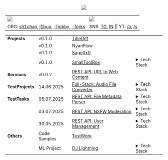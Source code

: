 <!--
Stats example from: https://github.com/nullnyat/nullnyat
-->
<p align="center">
  <a href="https://skillicons.dev">
    <img src="https://skillicons.dev/icons?i=python,fastapi,django,flask,js,mongodb,postgres,redis,rabbitmq,kubernetes,docker,prometheus,grafana" />
  </a>
</p>
<table align="center">
  <tr>
    <td><img src="https://github-readme-stats.vercel.app/api?username=ames0k0&layout=compact&count_private=true" /></td>
    <td><img src="https://github-readme-stats.vercel.app/api/top-langs/?username=ames0k0&layout=compact" /></td>
  </tr>
  <tr>
    <td>
      ORG:  <!-- [p]roject, [h]obby -->
      <a href="https://github.com/sh1chan">sh1chan</a>,
      <a href="https://github.com/j1bun">j1bun</a>,
      <a href="https://github.com/aintp3d0">-hobby</a>,
      <a href="https://github.com/h2b7">-forks</a>
    </td>
    <td>SNS:
      <a href="https://t.me/ames0k0">TG</a>,
      <a href="https://www.linkedin.com/in/ames0k0">IN</a>
      <span>|| YT:
        <a href="https://www.youtube.com/@ames0k0">/a</a>,
        <a href="https://www.youtube.com/channel/UCSgmAPCXUbIHugC7QmtlA8Q">/s</a>
      </span>
    </td>
  </tr>
</table>

<table align="center">
  <tr>
    <td><strong>Projects</strong></td>
    <td>v0.1.0</td>
    <td><a href="https://github.com/aintp3d0/TitleDiff">TitleDiff</a></td>
    <td></td>
  </tr>
  <tr>
    <td></td>
    <td>v0.1.0</td>
    <td>NyanFlow</td>
    <td></td>
  </tr>
  <tr>
    <td></td>
    <td>v0.1.0</td>
    <td><a href="https://github.com/sh1chan/Sage0x0">Sage0x0</a></td>
    <td></td>
  </tr>
  <tr>
    <td></td>
    <td>v0.1.0</td>
    <td><a href="https://github.com/sh1chan/SmallToolBox">SmallToolBox</a></td>
    <td>
<details>
  <summary>Tech Stack</summary>

  `Python`, `FastStream`, `Apache Kafka`, `PostgreSQL`, `RabbitMQ`, `Redis`, `MinIO`, `Docker Compose`
  <p align="center"><img src="./static/projects/SmallToolBox.png" /></p>
</details>
    </td>
  </tr>
  <tr>
    <td><strong>Services</strong></td>
    <td>v0.0.2</td>
    <td><a href="https://github.com/ames0k0/url-to-web-content">REST API: URL to Web Content</a></td>
    <td></td>
  </tr>
  <tr>
    <td><strong>TestProjects</strong></td>
    <td>14.06.2025</td>
    <td><a href="https://github.com/ames0k0/TP--Audio-File-Converter">Full-Stack: Audio File Converter</a></td>
    <td>
<details>
  <summary>Tech Stack</summary>

  `Python`, `FastAPI`, `DRF`, `Pydub`, `Pydantic`, `JavaScript`, `TypeScript`, `Node.js`, `React`, `Vite`, `Tailwind CSS`, `FFmpeg`, `Uvicorn`, `Gunicorn`, `Docker Compose`
  <p align="center"><img src="./static/testprojects/AudioFileConverter.png" /></p>
</details>
    </td>
  </tr> 
  <tr>
    <td><strong>TestTasks</strong></td>
    <td>05.07.2025</td>
    <td><a href="https://github.com/ames0k0/TT--FastAPI--File-Metadata-Parser">REST API: File Metadata Parser</a></td>
    <td>
<details>
  <summary>Tech Stack</summary>

  `Python`, `FastAPI`, `Requests`, `bs4`, `PostgreSQL`, `Uvicorn`, `Docker Compose`
  <p align="center"><img src="./static/testtasks/FileMetadataParser.png" /></p>
</details>
    </td>
  </tr> 
  <tr>
    <td></td>
    <td>03.07.2025</td>
    <td><a href="https://github.com/ames0k0/TT--FastAPI--NSFW-Moderation">REST API: NSFW Moderation</a></td>
    <td>
<details>
  <summary>Tech Stack</summary>

  `Python`, `FastAPI`, `Pydantic`, `HTTPX`, `Uvicorn`
  <p align="center"><img src="./static/testtasks/NSFWModeration.png" /></p>
</details>
    </td>
  </tr>
  <tr>
    <td></td>
    <td>30.05.2025</td>
    <td><a href="https://github.com/ames0k0/TT--Litestar--User-Management">REST API: User Management</a></td>
    <td>
<details>
  <summary>Tech Stack</summary>

  `Python`, `Litestar`, `Litestar-Asyncpg`, `Litestar-Granian`, `Advanced-Alchemy`, `msgspec`, `python-dotenv`, `PostgreSQL`, `Docker Compose`
  <p align="center"><img src="./static/testtasks/UserManagement.png" /></p>
</details>
    </td>
  </tr><tr>
    <td><strong>Others</strong></td>
    <td>Code Samples</td>
    <td><a href="https://github.com/ames0k0/TestWork">TestWork</a></td>
    <td></td>
  </tr>
  <tr>
    <td></td>
    <td>ML Project</td>
    <td><a href="https://github.com/ames0k0/datachi/blob/master/dj-lightning/test_v2.gif">DJ Lightning</a></td>
    <td>
<details>
  <summary>Tech Stack</summary>

  `Python`, `Scikit-learn`, `Numpy`, `Pygame`, `PyAudio`, `pydub`
  <p align="center"><img src="./static/others/DJ-Lightning.gif" /></p>
</details>
    </td>
  </tr>
</table>
